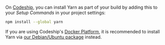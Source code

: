 On [Codeship](https://codeship.com/), you can install Yarn as part of your
build by adding this to your _Setup Commands_ in your project settings:

```sh
npm install --global yarn
```

If you are using Codeship's
[Docker Platform](https://pages.codeship.com/docker), it is recommended to
install Yarn via
[our Debian/Ubuntu package](https://yarnpkg.com/en/docs/install#linux) instead.
